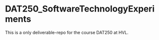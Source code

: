 # DAT250_SoftwareTechnologyExperiments
This is a only deliverable-repo for the course DAT250 at HVL. 
